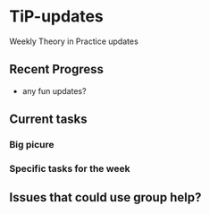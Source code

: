 # TiP-updates
Weekly Theory in Practice updates 

## Recent Progress

* any fun updates?

## Current tasks

### Big picure

### Specific tasks for the week

## Issues that could use group help?
